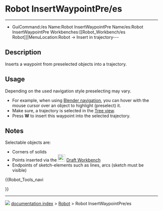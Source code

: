 # Robot InsertWaypointPre/es
---
- GuiCommand:/es   Name:Robot InsertWaypointPre   Name/es:Robot InsertWaypointPre   Workbenches:[[Robot_Workbench/es   Robot]]|MenuLocation:Robot → Insert in trajectory---


</div>

## Description

Inserts a waypoint from preselected objects into a trajectory.

## Usage

Depending on the used navigation style preselecting may vary.

-   For example, when using [Blender navigation](Mouse_navigation#Blender_navigation.md), you can hover with the mouse cursor over an object to highlight (preselect) it.
-   Make sure, a trajectory is selected in the [Tree view](Tree_view.md).
-   Press **W** to insert this waypoint into the selected trajectory.

## Notes

Selectable objects are:

-   Corners of solids
-   Points inserted via the <img alt="" src=images/Workbench_Draft.svg  style="width:24px;"> [Draft Workbench](Draft_Workbench.md)
-   Endpoints of sketch-elements such as lines, arcs (sketch must be visible)





{{Robot_Tools_navi

}}



---
![](images/Button_right.svg) [documentation index](../README.md) > [Robot](Robot_Workbench.md) > Robot InsertWaypointPre/es
